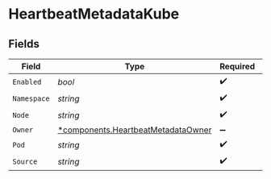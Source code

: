 # HeartbeatMetadataKube


## Fields

| Field                                                                                   | Type                                                                                    | Required                                                                                | Description                                                                             |
| --------------------------------------------------------------------------------------- | --------------------------------------------------------------------------------------- | --------------------------------------------------------------------------------------- | --------------------------------------------------------------------------------------- |
| `Enabled`                                                                               | *bool*                                                                                  | :heavy_check_mark:                                                                      | N/A                                                                                     |
| `Namespace`                                                                             | *string*                                                                                | :heavy_check_mark:                                                                      | N/A                                                                                     |
| `Node`                                                                                  | *string*                                                                                | :heavy_check_mark:                                                                      | N/A                                                                                     |
| `Owner`                                                                                 | [*components.HeartbeatMetadataOwner](../../models/components/heartbeatmetadataowner.md) | :heavy_minus_sign:                                                                      | N/A                                                                                     |
| `Pod`                                                                                   | *string*                                                                                | :heavy_check_mark:                                                                      | N/A                                                                                     |
| `Source`                                                                                | *string*                                                                                | :heavy_check_mark:                                                                      | N/A                                                                                     |